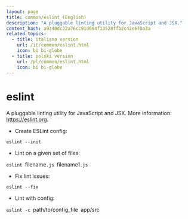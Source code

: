 ```yaml
---
layout: page
title: common/eslint (English)
description: "A pluggable linting utility for JavaScript and JSX."
content_hash: a9340dc22a76cc91d694f13528ffb2c42e670a3a
related_topics:
  - title: italiano version
    url: /it/common/eslint.html
    icon: bi bi-globe
  - title: polski version
    url: /pl/common/eslint.html
    icon: bi bi-globe
---
```

# eslint

A pluggable linting utility for JavaScript and JSX.
More information: <https://eslint.org>.

- Create ESLint config:

`eslint --init`

- Lint on a given set of files:

`eslint `<span class="tldr-var badge badge-pill bg-dark-lm bg-white-dm text-white-lm text-dark-dm font-weight-bold">filename</span>`.js `<span class="tldr-var badge badge-pill bg-dark-lm bg-white-dm text-white-lm text-dark-dm font-weight-bold">filename1</span>`.js`

- Fix lint issues:

`eslint --fix`

- Lint with config:

`eslint -c `<span class="tldr-var badge badge-pill bg-dark-lm bg-white-dm text-white-lm text-dark-dm font-weight-bold">path/to/config_file</span>` `<span class="tldr-var badge badge-pill bg-dark-lm bg-white-dm text-white-lm text-dark-dm font-weight-bold">app/src</span>
